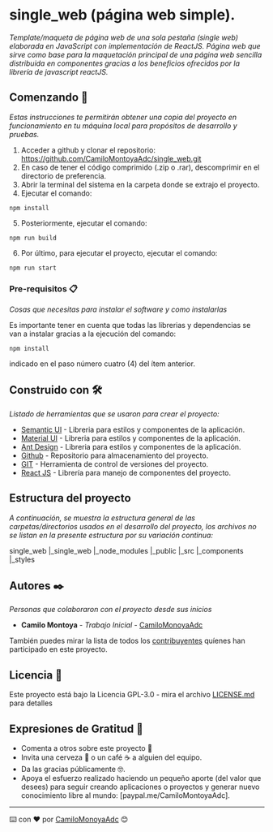 # single_web (página web simple).

_Template/maqueta de página web de una sola pestaña (single web) elaborada en JavaScript con implementación de ReactJS.
Página web que sirve como base para la maquetación principal de una página web sencilla distribuida en componentes gracias a los beneficios ofrecidos por la librería de javascript reactJS._

## Comenzando 🚀

_Estas instrucciones te permitirán obtener una copia del proyecto en funcionamiento en tu máquina local para propósitos de desarrollo y pruebas._

1. Acceder a github y clonar el repositorio: https://github.com/CamiloMontoyaAdc/single_web.git
2. En caso de tener el código comprimido (.zip o .rar), descomprimir en el directorio de preferencia.
3. Abrir la terminal del sistema en la carpeta donde se extrajo el proyecto.
4. Ejecutar el comando:
```
npm install
```
5. Posteriormente, ejecutar el comando:
```
npm run build
```
6. Por último, para ejecutar el proyecto, ejecutar el comando:
```
npm run start
```

### Pre-requisitos 📋

_Cosas que necesitas para instalar el software y como instalarlas_

Es importante tener en cuenta que todas las librerias y dependencias se van a instalar gracias a la ejecución del comando:

```
npm install
```
indicado en el paso número cuatro (4) del ítem anterior.

## Construido con 🛠️

_Listado de herramientas que se usaron para crear el proyecto:_

* [Semantic UI](https://react.semantic-ui.com/) - Libreria para estilos y componentes de la aplicación.
* [Material UI](https://material-ui.com/es/) - Libreria para estilos y componentes de la aplicación.
* [Ant Design](https://ant.design/) - Libreria para estilos y componentes de la aplicación.
* [Github](https://github.com/) - Repositorio para almacenamiento del proyecto.
* [GIT](https://git-scm.com/) - Herramienta de control de versiones del proyecto.
* [React JS](https://es.reactjs.org/) - Librería para manejo de componentes del proyecto.

## Estructura del proyecto

_A continuación, se muestra la estructura general de las carpetas/directorios usados en el desarrollo del proyecto, los archivos no se listan en la presente estructura por su variación continua:_

single_web
|_single_web
	|_node_modules
	|_public
	|_src
		|_components
		|_styles


## Autores ✒️

_Personas que colaboraron con el proyecto desde sus inicios_

* **Camilo Montoya** - *Trabajo Inicial* - [CamiloMonoyaAdc](https://github.com/CamiloMontoyaAdc)

También puedes mirar la lista de todos los [contribuyentes](https://github.com/your/project/contributors) quíenes han participado en este proyecto. 

## Licencia 📄

Este proyecto está bajo la Licencia GPL-3.0 - mira el archivo [LICENSE.md](LICENSE.md) para detalles

## Expresiones de Gratitud 🎁

* Comenta a otros sobre este proyecto 📢
* Invita una cerveza 🍺 o un café ☕ a alguien del equipo. 
* Da las gracias públicamente 🤓.
* Apoya el esfuerzo realizado haciendo un pequeño aporte (del valor que desees) para seguir creando aplicaciones o proyectos y generar nuevo conocimiento libre al mundo: [paypal.me/CamiloMontoyaAdc].

---
⌨️ con ❤️ por [CamiloMonoyaAdc](https://github.com/CamiloMontoyaAdc) 😊
